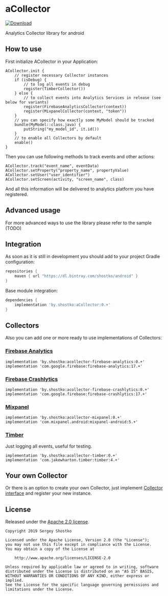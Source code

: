 # aCollector

[ ![Download](https://api.bintray.com/packages/shostko/android/aCollector/images/download.svg) ](https://bintray.com/shostko/android/aCollector/_latestVersion)

Analytics Collector library for android

## How to use

First initialize ACollector in your Application:
```
ACollector.init {
    // register necessary Collector instances
    if (isDebug) {
        // to log all events in debug
        register(TimberCollector())
    } else {
        // to collect events into Analytics Services in release (see below for variants)
        register(FirebaseAnalyticsCollector(context))
        register(MixpanelCollector(context, "token"))
    }
    // you can specify how exactly some MyModel should be tracked
    bundle(MyModel::class.java) {
        putString("my_model_id", it.id())
    }
    // to enable all Collectors by default
    enable()
}
```

 Then you can use following methods to track events and other actions:

```
ACollector.track("event_name", eventData)
ACollector.setProperty("property_name", propertyValue)
ACollector.setUser("user_identifier")
ACollector.setScreen(activity, "screen_name", class)
```

And all this information will be delivered to analytics platform you have registered.

## Advanced usage

For more advanced ways to use the library please refer to the sample (TODO)

## Integration

As soon as it is still in development you should add to your project Gradle configuration:

```gradle
repositories {
    maven { url "https://dl.bintray.com/shostko/android" }
}
```

Base module integration:
```gradle
dependencies {
    implementation 'by.shostko:aCollector:0.+'
}
```

##  Collectors

Also you can add one or more ready to use implementations of Collectors:

### [Firebase Analytics](https://firebase.google.com/docs/analytics/get-started?platform=android)

```
implementation 'by.shostko:acollector-firebase-analytics:0.+'
implementation 'com.google.firebase:firebase-analytics:17.+'
```

### [Firebase Crashlytics](https://firebase.google.com/docs/crashlytics/get-started?platform=android)

```
implementation 'by.shostko:acollector-firebase-crashlytics:0.+'
implementation 'com.google.firebase:firebase-crashlytics:17.+'
```

### [Mixpanel](https://developer.mixpanel.com/docs)

```
implementation 'by.shostko:acollector-mixpanel:0.+'
implementation 'com.mixpanel.android:mixpanel-android:5.+'
```

### [Timber](https://github.com/JakeWharton/timber)

Just logging all events, useful for testing.

```
implementation 'by.shostko:acollector-timber:0.+'
implementation 'com.jakewharton.timber:timber:4.+'
```

 ## Your own Collector

Or there is an option to create your own Collector, just implement [Collector interface](https://github.com/shostko/aCollector/blob/master/acollector/src/main/java/by/shostko/acollector/Collector.kt) and register your new instance.

## License

Released under the [Apache 2.0 license](LICENSE).

```
Copyright 2019 Sergey Shostko

Licensed under the Apache License, Version 2.0 (the "License");
you may not use this file except in compliance with the License.
You may obtain a copy of the License at

    http://www.apache.org/licenses/LICENSE-2.0

Unless required by applicable law or agreed to in writing, software
distributed under the License is distributed on an "AS IS" BASIS,
WITHOUT WARRANTIES OR CONDITIONS OF ANY KIND, either express or implied.
See the License for the specific language governing permissions and
limitations under the License.
```
